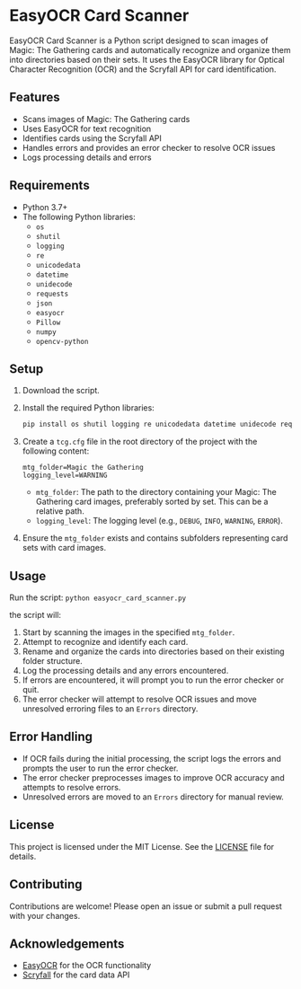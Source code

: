 # EasyOCR Card Scanner

EasyOCR Card Scanner is a Python script designed to scan images of Magic: The Gathering cards and automatically recognize and organize them into directories based on their sets. It uses the EasyOCR library for Optical Character Recognition (OCR) and the Scryfall API for card identification.

## Features

- Scans images of Magic: The Gathering cards
- Uses EasyOCR for text recognition
- Identifies cards using the Scryfall API
- Handles errors and provides an error checker to resolve OCR issues
- Logs processing details and errors

## Requirements

- Python 3.7+
- The following Python libraries:
  - `os`
  - `shutil`
  - `logging`
  - `re`
  - `unicodedata`
  - `datetime`
  - `unidecode`
  - `requests`
  - `json`
  - `easyocr`
  - `Pillow`
  - `numpy`
  - `opencv-python`

## Setup

1. Download the script.

2. Install the required Python libraries:
    ```sh
    pip install os shutil logging re unicodedata datetime unidecode requests json easyocr Pillow numpy opencv-python
    ```

3. Create a `tcg.cfg` file in the root directory of the project with the following content:
    ```plaintext
    mtg_folder=Magic the Gathering
    logging_level=WARNING
    ```

    - `mtg_folder`: The path to the directory containing your Magic: The Gathering card images, preferably sorted by set. This can be a relative path.
    - `logging_level`: The logging level (e.g., `DEBUG`, `INFO`, `WARNING`, `ERROR`).

4. Ensure the `mtg_folder` exists and contains subfolders representing card sets with card images.

## Usage

Run the script:
`python easyocr_card_scanner.py`

the script will:

1. Start by scanning the images in the specified `mtg_folder`.
2. Attempt to recognize and identify each card.
3. Rename and organize the cards into directories based on their existing folder structure.
4. Log the processing details and any errors encountered.
5. If errors are encountered, it will prompt you to run the error checker or quit.
6. The error checker will attempt to resolve OCR issues and move unresolved erroring files to an `Errors` directory.

## Error Handling

- If OCR fails during the initial processing, the script logs the errors and prompts the user to run the error checker.
- The error checker preprocesses images to improve OCR accuracy and attempts to resolve errors.
- Unresolved errors are moved to an `Errors` directory for manual review.

## License

This project is licensed under the MIT License. See the [LICENSE](LICENSE) file for details.

## Contributing

Contributions are welcome! Please open an issue or submit a pull request with your changes.

## Acknowledgements

- [EasyOCR](https://github.com/JaidedAI/EasyOCR) for the OCR functionality
- [Scryfall](https://scryfall.com/docs/api) for the card data API
